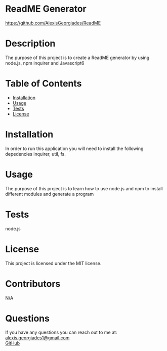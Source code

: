 
  # ReadME Generator
  https://github.com/AlexisGeorgiades/ReadME 



  # Description
  The purpose of this project is to create a ReadME generator by using node.js, npm inquirer and Javascript6
    
    
  # Table of Contents 
  * [Installation](#installation)
  * [Usage](#usage)
  * [Tests](#test)
  * [License](#license)

   
  # Installation
   In order to run this application you will need to install the following depedencies inquirer, util, fs.
    
  # Usage
  The purpose of this project is to learn how to use node.js and npm to install different modules and generate a program
   
   
  # Tests
   node.js
    
  # License 
  This project is licensed under the MIT license.

  # Contributors
   N/A
    
  # Questions
  If you have any questions you can reach out to me at:
    <br>
 [alexis.georgiades1@gmail.com](mailto:alexis.georgiades1@gmail.com)
    <br>
 [GitHub](https://github.com/AlexisGeorgiades)
  
